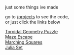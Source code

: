 just some things ive made

go to [/projects](/projects) to see the code,<br>
or just click the links below<br>

[Toroidal Geometry Puzzle](https://github.com/jrygeorge/toroidal-geometry-demo/)<br>
[Maze Escape](/projects/maze.html)<br>
[Marching Squares](/projects/marching_squares.html)<br>
[Julia Set](/projects/julia-set/julia.html)
